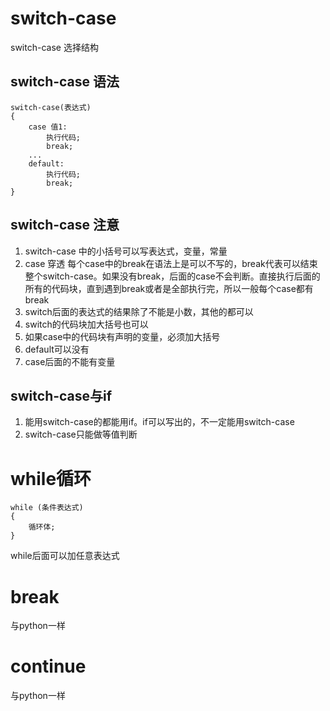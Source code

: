 # switch-case
switch-case 选择结构
## switch-case 语法
```
switch-case(表达式)
{
    case 值1:
        执行代码;
        break;
    ...
    default:
        执行代码;
        break;
}
```
## switch-case 注意
1. switch-case 中的小括号可以写表达式，变量，常量
2. case 穿透 每个case中的break在语法上是可以不写的，break代表可以结束整个switch-case。如果没有break，后面的case不会判断。直接执行后面的所有的代码块，直到遇到break或者是全部执行完，所以一般每个case都有break
3. switch后面的表达式的结果除了不能是小数，其他的都可以
4. switch的代码块加大括号也可以
5. 如果case中的代码块有声明的变量，必须加大括号
6. default可以没有
7. case后面的不能有变量

## switch-case与if
1. 能用switch-case的都能用if。if可以写出的，不一定能用switch-case
2. switch-case只能做等值判断

# while循环
```
while (条件表达式)
{
    循环体;
}
```
while后面可以加任意表达式
# break
与python一样
# continue
与python一样